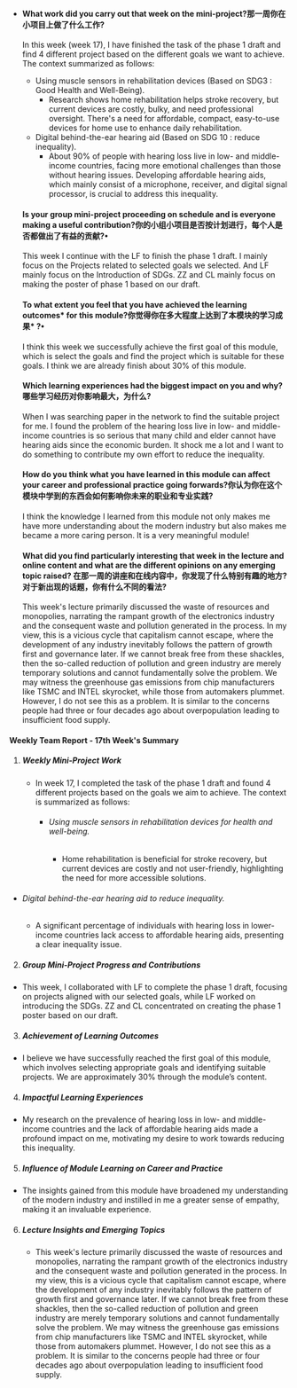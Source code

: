 - #### What work did you carry out that week on the mini-project?那一周你在小项目上做了什么工作?

  In this week (week 17), I have finished the task of the phase 1 draft and find 4 different project based on the different goals we want to achieve. The context summarized as follows:

  - Using muscle sensors in rehabilitation devices (Based on SDG3 : Good Health and Well-Being).
    - Research shows home rehabilitation helps stroke recovery, but current devices are costly, bulky, and need professional oversight. There's a need for affordable, compact, easy-to-use devices for home use to enhance daily rehabilitation.
  - Digital behind-the-ear hearing aid (Based on SDG 10 : reduce inequality).
    - About 90% of people with hearing loss live in low- and middle-income countries, facing more emotional challenges than those without hearing issues. Developing affordable hearing aids, which mainly consist of a microphone, receiver, and digital signal processor, is crucial to address this inequality.

  #### Is your group mini-project proceeding on schedule and is everyone making a useful contribution?你的小组小项目是否按计划进行，每个人是否都做出了有益的贡献?•

  This week I continue with the LF to finish the phase 1 draft. I mainly focus on the Projects related to selected goals we selected. And LF mainly focus on the Introduction of SDGs. ZZ and CL mainly focus on making the poster of phase 1 based on our draft.

  #### To what extent you feel that you have achieved the learning outcomes* for this module?你觉得你在多大程度上达到了本模块的学习成果* ?•

  I think this week we successfully achieve the first goal of this module, which is select the goals and find the project which is suitable for these goals. I think we are already finish about 30% of this module.

  #### Which learning experiences had the biggest impact on you and why?哪些学习经历对你影响最大，为什么?

  When I was searching paper in the network to find the suitable project for me. I found the problem of the hearing loss live in low- and middle- income countries is so serious that many child and elder cannot have hearing aids since the economic burden. It shock me a lot and I want to do something to contribute my own effort to reduce the inequality.

  #### How do you think what you have learned in this module can affect your career and professional practice going forwards?你认为你在这个模块中学到的东西会如何影响你未来的职业和专业实践?

  I think the knowledge I learned from this module not only makes me have more understanding about the modern industry but also makes me became a more caring person. It is a very meaningful module!

  #### What did you find particularly interesting that week in the lecture and online content and what are the different opinions on any emerging topic raised? 在那一周的讲座和在线内容中，你发现了什么特别有趣的地方?对于新出现的话题，你有什么不同的看法?

  This week's lecture primarily discussed the waste of resources and monopolies, narrating the rampant growth of the electronics industry and the consequent waste and pollution generated in the process. In my view, this is a vicious cycle that capitalism cannot escape, where the development of any industry inevitably follows the pattern of growth first and governance later. If we cannot break free from these shackles, then the so-called reduction of pollution and green industry are merely temporary solutions and cannot fundamentally solve the problem. We may witness the greenhouse gas emissions from chip manufacturers like TSMC and INTEL skyrocket, while those from automakers plummet. However, I do not see this as a problem. It is similar to the concerns people had three or four decades ago about overpopulation leading to insufficient food supply.





#### **Weekly Team Report - 17th Week's Summary**

1. ##### **Weekly Mini-Project Work**
   
   - In week 17, I completed the task of the phase 1 draft and found 4 different projects based on the goals we aim to achieve. The context is summarized as follows:
     - ###### Using muscle sensors in rehabilitation devices for health and well-being.
       
       - Home rehabilitation is beneficial for stroke recovery, but current devices are costly and not user-friendly, highlighting the need for more accessible solutions.
  - ###### Digital behind-the-ear hearing aid to reduce inequality.
       
       - A significant percentage of individuals with hearing loss in lower-income countries lack access to affordable hearing aids, presenting a clear inequality issue.
   
2. ##### **Group Mini-Project Progress and Contributions**
   
- This week, I collaborated with LF to complete the phase 1 draft, focusing on projects aligned with our selected goals, while LF worked on introducing the SDGs. ZZ and CL concentrated on creating the phase 1 poster based on our draft.
   
3. ##### **Achievement of Learning Outcomes**
   
- I believe we have successfully reached the first goal of this module, which involves selecting appropriate goals and identifying suitable projects. We are approximately 30% through the module’s content.
   
4. ##### **Impactful Learning Experiences**
   
- My research on the prevalence of hearing loss in low- and middle-income countries and the lack of affordable hearing aids made a profound impact on me, motivating my desire to work towards reducing this inequality.
   
5. ##### **Influence of Module Learning on Career and Practice**
   
- The insights gained from this module have broadened my understanding of the modern industry and instilled in me a greater sense of empathy, making it an invaluable experience.
   
6. ##### **Lecture Insights and Emerging Topics**
   
   - This week's lecture primarily discussed the waste of resources and monopolies, narrating the rampant growth of the electronics industry and the consequent waste and pollution generated in the process. In my view, this is a vicious cycle that capitalism cannot escape, where the development of any industry inevitably follows the pattern of growth first and governance later. If we cannot break free from these shackles, then the so-called reduction of pollution and green industry are merely temporary solutions and cannot fundamentally solve the problem. We may witness the greenhouse gas emissions from chip manufacturers like TSMC and INTEL skyrocket, while those from automakers plummet. However, I do not see this as a problem. It is similar to the concerns people had three or four decades ago about overpopulation leading to insufficient food supply.